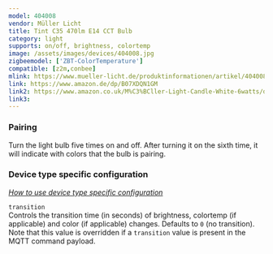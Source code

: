 ```yaml
---
model: 404008
vendor: Müller Licht 
title: Tint C35 470lm E14 CCT Bulb
category: light
supports: on/off, brightness, colortemp
image: /assets/images/devices/404008.jpg
zigbeemodel: ['ZBT-ColorTemperature']
compatible: [z2m,conbee]
mlink: https://www.mueller-licht.de/produktinformationen/artikel/404008/
link: https://www.amazon.de/dp/B07XDQN1GM
link2: https://www.amazon.co.uk/M%C3%BCller-Light-Candle-White-6watts/dp/B07XDQN1GM
link3: 
---
```

### Pairing
Turn the light bulb five times on and off. After turning it on the sixth time,
it will indicate with colors that the bulb is pairing.


### Device type specific configuration
*[How to use device type specific configuration](https://www.zigbee2mqtt.io/information/configuration)*


`transition`   
Controls the transition time (in seconds) of brightness,
colortemp (if applicable) and color (if applicable) changes. Defaults to `0` (no transition).
Note that this value is overridden if a `transition` value is present in the MQTT command payload. 
